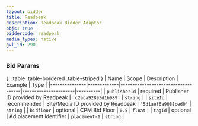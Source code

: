 ```yaml
---
layout: bidder
title: Readpeak
description: Readpeak Bidder Adaptor
pbjs: true
biddercode: readpeak
media_types: native
gvl_id: 290
---
```


### Bid Params

{: .table .table-bordered .table-striped }
| Name          | Scope       | Description                        | Example              | Type     |
|---------------|-------------|------------------------------------|----------------------|----------|
| `publisherId` | required    | Publisher ID provided by Readpeak  | `'c2aca92893d1b989'` | `string` |
| `siteId`      | recommended | Site/Media ID provided by Readpeak | `'5d1aef6a9088ced0'` | `string` |
| `bidfloor`    | optional    | CPM Bid Floor                      | `0.5`                | `float`  |
| `tagId`       | optional    | Ad placement identifier            | `placement-1`        | `string` |
